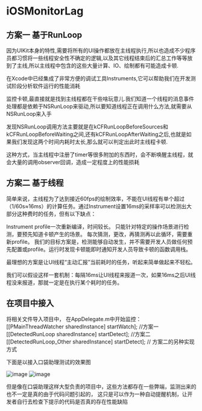 # iOSMonitorLag

## 方案一 基于RunLoop

因为UIKit本身的特性,需要将所有的UI操作都放在主线程执行,所以也造成不少程序员都习惯将一些线程安全性不确定的逻辑,以及其它线程结束后的汇总工作等等放到了主线,所以主线程中包含的这些大量计算、IO、绘制都有可能造成卡顿.

在Xcode中已经集成了非常方便的调试工具Instruments,它可以帮助我们在开发测试阶段分析软件运行的性能消耗

监控卡顿,最直接就是找到主线程都在干些啥玩意儿.我们知道一个线程的消息事件处理都是依赖于NSRunLoop来驱动,所以要知道线程正在调用什么方法,就需要从NSRunLoop来入手

发现NSRunLoop调用方法主要就是在kCFRunLoopBeforeSources和kCFRunLoopBeforeWaiting之间,还有kCFRunLoopAfterWaiting之后,也就是如果我们发现这两个时间内耗时太长,那么就可以判定出此时主线程卡顿.

这种方式，当主线程中注册了timer等很多附加的东西时，会不断唤醒主线程，就会大量的调用observer回调，造成一定程度上的性能损耗

## 方案二 基于线程

简单来说，主线程为了达到接近60fps的绘制效率，不能在UI线程有单个超过（1/60s≈16ms）的计算任务。通过Instrument设置16ms的采样率可以检测出大部分这种费时的任务，但有以下缺点：

Instrument profile一次重新编译，时间较长。
只能针对特定的操作场景进行检测，要预先知道卡顿产生的场景。
每次猜测，更改，再猜测再以此循环，需要重新profile。
我们的目标方案是，检测能够自动发生，并不需要开发人员做任何预先配置或profile。运行时发现卡顿能即时通知开发人员导致卡顿的函数调用栈。

最理想的方案是让UI线程“主动汇报”当前耗时的任务，听起来简单做起来不轻松。

我们可以假设这样一套机制：每隔16ms让UI线程来报道一次，如果16ms之后UI线程没来报道，那就一定是在执行某个耗时的任务。

## 在项目中接入

将相关文件导入项目中，
在AppDelegate.m中开始监控：
[[PMainThreadWatcher sharedInstance] startWatch];  //方案一
[[DetectedRunLoop sharedInstance] startDetect];  //方案二
[[DetectedRunLoop_Other sharedInstance] startDetect];  // 方案二的另种实现方式

下面是以接入口袋助理测试的效果图

![image](https://github.com/tunsuy/iOSMonitorLag/blob/master/picture/卡顿图1.jpg)
![image](https://github.com/tunsuy/iOSMonitorLag/blob/master/picture/卡顿图2.jpg)

但是像在口袋助理这样大型负责的项目中，这些方法都存在一些弊端，监测出来的也不一定是真的由于代码问题引起的，
这只是可以作为一种自动提醒机制，让开发者自行去检查下提示的代码是否真的存在性能缺陷

